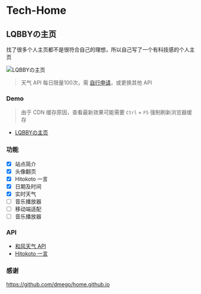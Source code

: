 # Tech-Home

<p>
<strong><h2>LQBBYの主页</h2></strong>
找了很多个人主页都不是很符合自己的理想，所以自己写了一个有科技感的个人主页
</p>

![LQBBYの主页](https://tc.lqbby.com/lqbby/2022/06/12/62a5ad34a4db0.webp)

>天气 API 每日限量100次，需 [自行申请](https://dev.qweather.com/)，或更换其他 API

### Demo
>由于 CDN 缓存原因，查看最新效果可能需要 `Ctrl` + `F5` 强制刷新浏览器缓存

- [LQBBYの主页](https://www.imsyy.top)

### 功能

- [x] 站点简介
- [x] 头像翻页
- [x] Hitokoto 一言
- [x] 日期及时间
- [x] 实时天气
- [ ] 音乐播放器
- [ ] 移动端适配
- [ ] 音乐播放器

### API

* [和风天气 API](https://dev.qweather.com/)
* [Hitokoto 一言](https://hitokoto.cn/)

### 感谢

https://github.com/dmego/home.github.io
